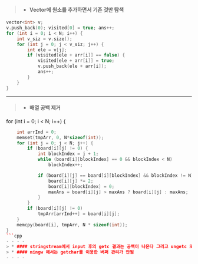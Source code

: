 > * #### Vector에 원소를 추가하면서 기존 것만 탐색
```cpp
vector<int> v;
v.push_back(0); visited[0] = true; ans++;
for (int i = 0; i < N; i++) {
	int v_siz = v.size();
	for (int j = 0; j < v_siz; j++) {
		int ele = v[j];
		if (visited[ele + arr[i]] == false) {
			visited[ele + arr[i]] = true;
			v.push_back(ele + arr[i]);
			ans++;
		}
	}
}
```
- - - -
> * #### 배열 공백 제거
for (int i = 0; i < N; i++) {
```cpp
	int arrInd = 0;
	memset(tmpArr, 0, N*sizeof(int));
	for (int j = 0; j < N; j++) {
		if (board[i][j] != 0) {
			int blockIndex = j + 1;
			while (board[i][blockIndex] == 0 && blockIndex < N)
				blockIndex++;

			if (board[i][j] == board[i][blockIndex] && blockIndex != N) {
				board[i][j] *= 2;
				board[i][blockIndex] = 0;
				maxAns = board[i][j] > maxAns ? board[i][j] : maxAns;
			}
		}
		if (board[i][j] != 0)
			tmpArr[arrInd++] = board[i][j];
	}
	memcpy(board[i], tmpArr, N * sizeof(int));
}
```cpp
- - - -
> * #### stringstream에서 input 후의 getc 결과는 공백이 나온다 그리고 ungetc 또한 사용 가능하다
> * #### mingw 에서는 getchar를 이용한 버퍼 관리가 안됨
- - - -
